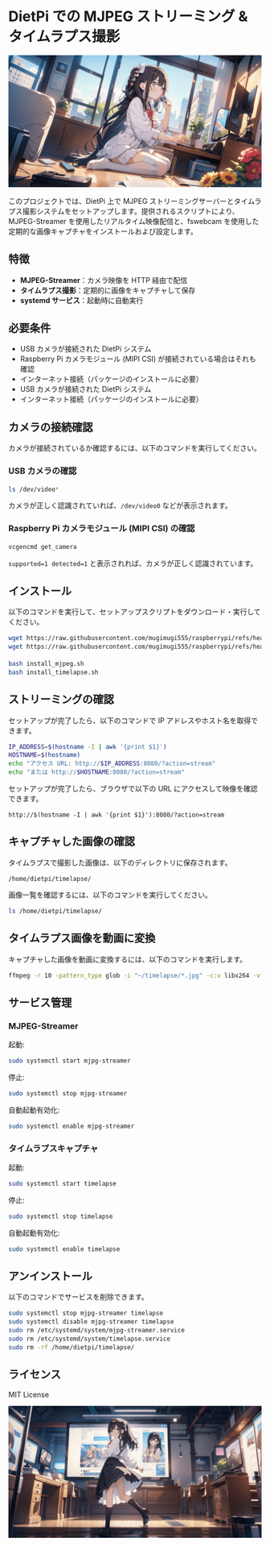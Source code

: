 # DietPi での MJPEG ストリーミング & タイムラプス撮影

![タイトル画像](assets/images/header.png)

このプロジェクトでは、DietPi 上で MJPEG ストリーミングサーバーとタイムラプス撮影システムをセットアップします。提供されるスクリプトにより、MJPEG-Streamer を使用したリアルタイム映像配信と、fswebcam を使用した定期的な画像キャプチャをインストールおよび設定します。

## 特徴
- **MJPEG-Streamer**：カメラ映像を HTTP 経由で配信
- **タイムラプス撮影**：定期的に画像をキャプチャして保存
- **systemd サービス**：起動時に自動実行

## 必要条件
- USB カメラが接続された DietPi システム
- Raspberry Pi カメラモジュール (MIPI CSI) が接続されている場合はそれも確認
- インターネット接続（パッケージのインストールに必要）
- USB カメラが接続された DietPi システム
- インターネット接続（パッケージのインストールに必要）

## カメラの接続確認
カメラが接続されているか確認するには、以下のコマンドを実行してください。

### **USB カメラの確認**
```bash
ls /dev/video*
```
カメラが正しく認識されていれば、`/dev/video0` などが表示されます。

### **Raspberry Pi カメラモジュール (MIPI CSI) の確認**
```bash
vcgencmd get_camera
```
`supported=1 detected=1` と表示されれば、カメラが正しく認識されています。

## インストール
以下のコマンドを実行して、セットアップスクリプトをダウンロード・実行してください。

```bash
wget https://raw.githubusercontent.com/mugimugi555/raspberrypi/refs/heads/main/dietpi/camera/install_mjpeg.sh
wget https://raw.githubusercontent.com/mugimugi555/raspberrypi/refs/heads/main/dietpi/camera/install_timelapse.sh

bash install_mjpeg.sh
bash install_timelapse.sh
```

## ストリーミングの確認
セットアップが完了したら、以下のコマンドで IP アドレスやホスト名を取得できます。

```bash
IP_ADDRESS=$(hostname -I | awk '{print $1}')
HOSTNAME=$(hostname)
echo "アクセス URL: http://$IP_ADDRESS:8080/?action=stream"
echo "または http://$HOSTNAME:8080/?action=stream"
```

セットアップが完了したら、ブラウザで以下の URL にアクセスして映像を確認できます。

```
http://$(hostname -I | awk '{print $1}'):8080/?action=stream
```

## キャプチャした画像の確認
タイムラプスで撮影した画像は、以下のディレクトリに保存されます。

```
/home/dietpi/timelapse/
```

画像一覧を確認するには、以下のコマンドを実行してください。
```bash
ls /home/dietpi/timelapse/
```

## タイムラプス画像を動画に変換
キャプチャした画像を動画に変換するには、以下のコマンドを実行します。
```bash
ffmpeg -r 10 -pattern_type glob -i "~/timelapse/*.jpg" -c:v libx264 -vf "fps=25,format=yuv420p" timelapse.mp4
```

## サービス管理
### **MJPEG-Streamer**
起動:
```bash
sudo systemctl start mjpg-streamer
```
停止:
```bash
sudo systemctl stop mjpg-streamer
```
自動起動有効化:
```bash
sudo systemctl enable mjpg-streamer
```

### **タイムラプスキャプチャ**
起動:
```bash
sudo systemctl start timelapse
```
停止:
```bash
sudo systemctl stop timelapse
```
自動起動有効化:
```bash
sudo systemctl enable timelapse
```

## アンインストール
以下のコマンドでサービスを削除できます。
```bash
sudo systemctl stop mjpg-streamer timelapse
sudo systemctl disable mjpg-streamer timelapse
sudo rm /etc/systemd/system/mjpg-streamer.service
sudo rm /etc/systemd/system/timelapse.service
sudo rm -rf /home/dietpi/timelapse/
```

## ライセンス
MIT License

![タイトル画像](assets/images/footer.png)
